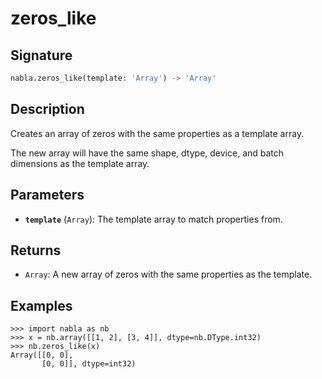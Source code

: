 # zeros_like

## Signature

```python
nabla.zeros_like(template: 'Array') -> 'Array'
```

## Description

Creates an array of zeros with the same properties as a template array.

The new array will have the same shape, dtype, device, and batch
dimensions as the template array.

## Parameters

- **`template`** (`Array`): The template array to match properties from.

## Returns

- `Array`: A new array of zeros with the same properties as the template.

## Examples

```pycon
>>> import nabla as nb
>>> x = nb.array([[1, 2], [3, 4]], dtype=nb.DType.int32)
>>> nb.zeros_like(x)
Array([[0, 0],
       [0, 0]], dtype=int32)
```
